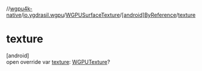 //[wgpu4k-native](../../../../index.md)/[io.ygdrasil.wgpu](../../index.md)/[WGPUSurfaceTexture](../index.md)/[[android]ByReference](index.md)/[texture](texture.md)

# texture

[android]\
open override var [texture](texture.md): [WGPUTexture](../../-w-g-p-u-texture/index.md)?